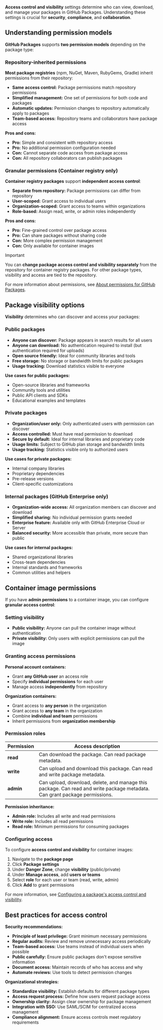 **Access control and visibility** settings determine who can view, download, and manage your packages in GitHub Packages. Understanding these settings is crucial for **security**, **compliance**, and **collaboration**.

## Understanding permission models

**GitHub Packages** supports **two permission models** depending on the package type:

### Repository-inherited permissions

**Most package registries** (npm, NuGet, Maven, RubyGems, Gradle) inherit permissions from their repository:

- **Same access control:** Package permissions match repository permissions
- **Simplified management:** One set of permissions for both code and packages
- **Automatic updates:** Permission changes to repository automatically apply to packages
- **Team-based access:** Repository teams and collaborators have package access

**Pros and cons:**

- **Pro:** Simple and consistent with repository access
- **Pro:** No additional permission configuration needed
- **Con:** Cannot separate code access from package access
- **Con:** All repository collaborators can publish packages

### Granular permissions (Container registry only)

**Container registry packages** support **independent access control**:

- **Separate from repository:** Package permissions can differ from repository
- **User-scoped:** Grant access to individual users
- **Organization-scoped:** Grant access to teams within organizations
- **Role-based:** Assign read, write, or admin roles independently

**Pros and cons:**

- **Pro:** Fine-grained control over package access
- **Pro:** Can share packages without sharing code
- **Con:** More complex permission management
- **Con:** Only available for container images

> [!IMPORTANT]
> You can **change package access control and visibility separately** from the repository for container registry packages. For other package types, visibility and access are tied to the repository.

For more information about permissions, see [About permissions for GitHub Packages](https://docs.github.com/packages/learn-github-packages/about-permissions-for-github-packages).

## Package visibility options

**Visibility** determines who can discover and access your packages:

### Public packages

- **Anyone can discover:** Package appears in search results for all users
- **Anyone can download:** No authentication required to install (but authentication required for uploads)
- **Open source friendly:** Ideal for community libraries and tools
- **Free storage:** No storage or bandwidth limits for public packages
- **Usage tracking:** Download statistics visible to everyone

**Use cases for public packages:**

- Open-source libraries and frameworks
- Community tools and utilities
- Public API clients and SDKs
- Educational examples and templates

### Private packages

- **Organization/user only:** Only authenticated users with permission can discover
- **Access controlled:** Must have read permission to download
- **Secure by default:** Ideal for internal libraries and proprietary code
- **Usage limits:** Subject to GitHub plan storage and bandwidth limits
- **Usage tracking:** Statistics visible only to authorized users

**Use cases for private packages:**

- Internal company libraries
- Proprietary dependencies
- Pre-release versions
- Client-specific customizations

### Internal packages (GitHub Enterprise only)

- **Organization-wide access:** All organization members can discover and download
- **Simplified sharing:** No individual permission grants needed
- **Enterprise feature:** Available only with GitHub Enterprise Cloud or Server
- **Balanced security:** More accessible than private, more secure than public

**Use cases for internal packages:**

- Shared organizational libraries
- Cross-team dependencies
- Internal standards and frameworks
- Common utilities and helpers

## Container image permissions

If you have **admin permissions** to a container image, you can configure **granular access control**:

### Setting visibility

- **Public visibility:** Anyone can pull the container image without authentication
- **Private visibility:** Only users with explicit permissions can pull the image

### Granting access permissions

**Personal account containers:**

- Grant **any GitHub user** an access role
- Specify **individual permissions** for each user
- Manage access **independently** from repository

**Organization containers:**

- Grant access to **any person** in the organization
- Grant access to **any team** in the organization
- Combine **individual and team** permissions
- Inherit permissions from **organization membership**

### Permission roles

| **Permission** | **Access description**                                                                                                     |
| -------------- | -------------------------------------------------------------------------------------------------------------------------- |
| **read**       | Can download the package. Can read package metadata.                                                                       |
| **write**      | Can upload and download this package. Can read and write package metadata.                                                 |
| **admin**      | Can upload, download, delete, and manage this package. Can read and write package metadata. Can grant package permissions. |

**Permission inheritance:**

- **Admin role:** Includes all write and read permissions
- **Write role:** Includes all read permissions
- **Read role:** Minimum permissions for consuming packages

### Configuring access

To configure **access control and visibility** for container images:

1. Navigate to the **package page**
2. Click **Package settings**
3. Under **Danger Zone**, change **visibility** (public/private)
4. Under **Manage access**, add **users or teams**
5. Select **role** for each user or team (read, write, admin)
6. Click **Add** to grant permissions

For more information, see [Configuring a package's access control and visibility](https://docs.github.com/packages/learn-github-packages/configuring-a-packages-access-control-and-visibility).

## Best practices for access control

**Security recommendations:**

- **Principle of least privilege:** Grant minimum necessary permissions
- **Regular audits:** Review and remove unnecessary access periodically
- **Team-based access:** Use teams instead of individual users when possible
- **Public carefully:** Ensure public packages don't expose sensitive information
- **Document access:** Maintain records of who has access and why
- **Automate reviews:** Use tools to detect permission changes

**Organizational strategies:**

- **Standardize visibility:** Establish defaults for different package types
- **Access request process:** Define how users request package access
- **Ownership clarity:** Assign clear ownership for package management
- **Integration with SSO:** Use SAML/SCIM for centralized access management
- **Compliance alignment:** Ensure access controls meet regulatory requirements
